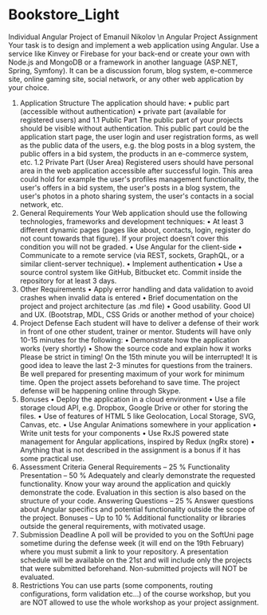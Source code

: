 # Bookstore_Light
Individual Angular Project of Emanuil Nikolov
\n
Angular Project Assignment
Your task is to design and implement a web application using Angular. Use a service like Kinvey or Firebase for your back-end or create your own with Node.js and MongoDB or a framework in another language (ASP.NET, Spring, Symfony). It can be a discussion forum, blog system, e-commerce site, online gaming site, social network, or any other web application by your choice.
1.	Application Structure
The application should have:
•	public part (accessible without authentication)
•	private part (available for registered users) and
1.1 Public Part
The public part of your projects should be visible without authentication. This public part could be the application start page, the user login and user registration forms, as well as the public data of the users, e.g. the blog posts in a blog system, the public offers in a bid system, the products in an e-commerce system, etc.
1.2 Private Part (User Area)
Registered users should have personal area in the web application accessible after successful login. This area could hold for example the user's profiles management functionality, the user's offers in a bid system, the user's posts in a blog system, the user's photos in a photo sharing system, the user's contacts in a social network, etc.
2.	General Requirements
Your Web application should use the following technologies, frameworks and development techniques:
•	At least 3 different dynamic pages (pages like about, contacts, login, register do not count towards that figure). If your project doesn’t cover this condition you will not be graded.
•	Use Angular for the client-side
•	Communicate to a remote service (via REST, sockets, GraphQL, or a similar client-server technique).
•	Implement authentication
•	Use a source control system like GitHub, Bitbucket etc. Commit inside the repository for at least 3 days.
3.	Other Requirements
•	Apply error handling and data validation to avoid crashes when invalid data is entered
•	Brief documentation on the project and project architecture (as .md file)
•	Good usability. Good UI and UX. (Bootstrap, MDL, CSS Grids or another method of your choice)
4.	Project Defense
Each student will have to deliver a defense of their work in front of one other student, trainer or mentor. Students will have only 10-15 minutes for the following:
•	Demonstrate how the application works (very shortly)
•	Show the source code and explain how it works
Please be strict in timing! On the 15th minute you will be interrupted! It is good idea to leave the last 2-3 minutes for questions from the trainers.
Be well prepared for presenting maximum of your work for minimum time. Open the project assets beforehand to save time.
The project defense will be happening online through Skype.
5.	Bonuses
•	Deploy the application in a cloud environment
•	Use a file storage cloud API, e.g. Dropbox, Google Drive or other for storing the files.
•	Use of features of HTML 5 like Geolocation, Local Storage, SVG, Canvas, etc.
•	Use Angular Animations somewhere in your application
•	Write unit tests for your components
•	Use RxJS powered state management for Angular applications, inspired by Redux (ngRx store)
•	Anything that is not described in the assignment is a bonus if it has some practical use. 
6.	Assessment Criteria
General Requirements – 25 % 
Functionality Presentation – 50 %
Adequately and clearly demonstrate the requested functionality. Know your way around the application and quickly demonstrate the code. Evaluation in this section is also based on the structure of your code.
Answering Questions – 25 %
Answer questions about Angular specifics and potential functionality outside the scope of the project.
Bonuses – Up to 10 %
Additional functionality or libraries outside the general requirements, with motivated usage.
7.	Submission Deadline
A poll will be provided to you on the SoftUni page sometime during the defense week (it will end on the 19th February) where you must submit a link to your repository. A presentation schedule will be available on the 21st and will include only the projects that were submitted beforehand. Non-submitted projects will NOT be evaluated.
8.	Restrictions
You can use parts (some components, routing configurations, form validation etc...) of the course workshop, but you are NOT allowed to use the whole workshop as your project assignment.

